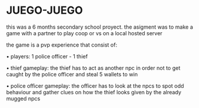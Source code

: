 # JUEGO-JUEGO
this was a 6 months secondary school proyect.
the asigment was to make a game with a partner to play coop or vs on a local hosted server

the game is a pvp experience that consist of:

• players: 1 police officer - 1 thief

• thief gameplay: the thief has to act as another npc in order not to get caught by the police officer and steal 5 wallets to win

• police officer gameplay: the officer has to look at the npcs to spot odd behaviour and gather clues on how the thief looks given by the already mugged npcs
